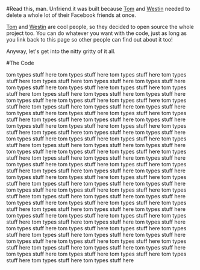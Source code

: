 #Read this, man.
Unfriend.it was built because [Tom](http://twitter.com/tarnfeld) and [Westin](http://twitter.com/wsttn) needed to delete a whole lot of their Facebook friends at once.

[Tom](http://twitter.com/tarnfeld) and [Westin](http://twitter.com/wsttn) are cool people, so they decided to open source the whole project too. You can do whatever you want with the code, just as long as you link back to this page so other people can find out about it too!

Anyway, let's get into the nitty gritty of it all.

#The Code

tom types stuff here tom types stuff here tom types stuff here tom types stuff here tom types stuff here tom types stuff here tom types stuff here tom types stuff here tom types stuff here tom types stuff here tom types stuff here tom types stuff here tom types stuff here tom types stuff here tom types stuff here tom types stuff here tom types stuff here tom types stuff here tom types stuff here tom types stuff here tom types stuff here tom types stuff here tom types stuff here tom types stuff here tom types stuff here tom types stuff here tom types stuff here tom types stuff here tom types stuff here tom types stuff here tom types stuff here tom types stuff here tom types stuff here tom types stuff here tom types stuff here tom types stuff here tom types stuff here tom types stuff here tom types stuff here tom types stuff here tom types stuff here tom types stuff here tom types stuff here tom types stuff here tom types stuff here tom types stuff here tom types stuff here tom types stuff here tom types stuff here tom types stuff here tom types stuff here tom types stuff here tom types stuff here tom types stuff here tom types stuff here tom types stuff here tom types stuff here tom types stuff here tom types stuff here tom types stuff here tom types stuff here tom types stuff here tom types stuff here tom types stuff here tom types stuff here tom types stuff here tom types stuff here tom types stuff here tom types stuff here tom types stuff here tom types stuff here tom types stuff here tom types stuff here tom types stuff here tom types stuff here tom types stuff here tom types stuff here tom types stuff here tom types stuff here tom types stuff here tom types stuff here tom types stuff here tom types stuff here tom types stuff here tom types stuff here tom types stuff here tom types stuff here tom types stuff here tom types stuff here tom types stuff here tom types stuff here tom types stuff here tom types stuff here tom types stuff here tom types stuff here tom types stuff here tom types stuff here tom types stuff here tom types stuff here tom types stuff here tom types stuff here tom types stuff here tom types stuff here tom types stuff here 

